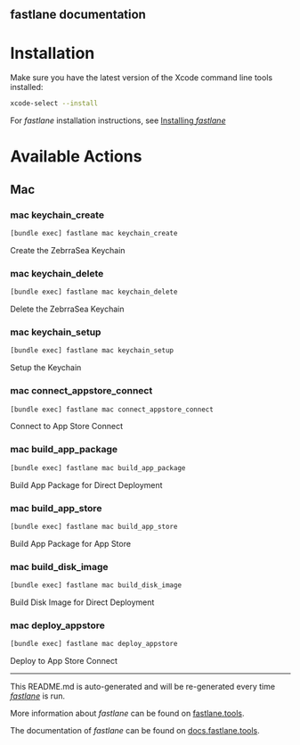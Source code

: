 fastlane documentation
----

# Installation

Make sure you have the latest version of the Xcode command line tools installed:

```sh
xcode-select --install
```

For _fastlane_ installation instructions, see [Installing _fastlane_](https://docs.fastlane.tools/#installing-fastlane)

# Available Actions

## Mac

### mac keychain_create

```sh
[bundle exec] fastlane mac keychain_create
```

Create the ZebrraSea Keychain

### mac keychain_delete

```sh
[bundle exec] fastlane mac keychain_delete
```

Delete the ZebrraSea Keychain

### mac keychain_setup

```sh
[bundle exec] fastlane mac keychain_setup
```

Setup the Keychain

### mac connect_appstore_connect

```sh
[bundle exec] fastlane mac connect_appstore_connect
```

Connect to App Store Connect

### mac build_app_package

```sh
[bundle exec] fastlane mac build_app_package
```

Build App Package for Direct Deployment

### mac build_app_store

```sh
[bundle exec] fastlane mac build_app_store
```

Build App Package for App Store

### mac build_disk_image

```sh
[bundle exec] fastlane mac build_disk_image
```

Build Disk Image for Direct Deployment

### mac deploy_appstore

```sh
[bundle exec] fastlane mac deploy_appstore
```

Deploy to App Store Connect

----

This README.md is auto-generated and will be re-generated every time [_fastlane_](https://fastlane.tools) is run.

More information about _fastlane_ can be found on [fastlane.tools](https://fastlane.tools).

The documentation of _fastlane_ can be found on [docs.fastlane.tools](https://docs.fastlane.tools).

